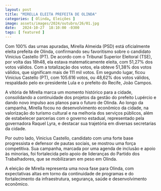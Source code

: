 ```yaml
---
layout: post
title: "MIRELLA ELEITA PREFEITA DE OLINDA"
categories: [ Olinda, Eleições ]
image: assets/images/2024/outubro/26/01.jpg
date:   2024-10-27  18:10:00 -0300
tags: [ featured ]
---
```

Com 100% das urnas apuradas, Mirella Almeida (PSD) está oficialmente eleita prefeita de Olinda, confirmando seu favoritismo sobre o candidato Vinicius Castello (PT). De acordo com o Tribunal Superior Eleitoral (TSE), por volta das 18h48, ela estava matematicamente eleita, com 51,27% dos votos válidos. Com a totalização dos votos, ela obteve 51,38% dos votos válidos, que significam mais de 111 mil votos. Em segundo lugar, ficou Vinicius Castello (PT), com 105.616 votos, ou 48,62% dos votos válidos, respaldado pelo ex-presidente Lula e o prefeito do Recife, João Campos.

A vitória de Mirella marca um momento histórico para a cidade, consolidando a continuidade dos projetos da gestão do prefeito Lupércio e dando novo impulso aos planos para o futuro de Olinda. Ao longo da campanha, Mirella focou no desenvolvimento econômico da cidade, na valorização do turismo cultural e na melhoria dos serviços públicos, além de estabelecer parcerias com o governo estadual, representado pela governadora Raquel Lyra, e destacar sua trajetória em diversas secretarias da cidade.

Por outro lado, Vinicius Castello, candidato com uma forte base progressista e defensor de pautas sociais, se mostrou uma força competitiva. Sua campanha, marcada por uma agenda de inclusão e apoio às minorias, foi fortalecida pelo apoio de lideranças do Partido dos Trabalhadores, que se mobilizaram em peso em Olinda.

A eleição de Mirella representa uma nova fase para Olinda, com expectativas altas em torno da continuidade de programas e do fortalecimento da infraestrutura, segurança, saúde e desenvolvimento econômico.
